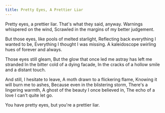 ```yaml
---
title: Pretty Eyes, A Prettier Liar
---
```


Pretty eyes, a prettier liar.
That's what they said, anyway.
Warnings whispered on the wind,
Scrawled in the margins of my better judgement.

But those eyes, like pools of melted starlight,
Reflecting back everything I wanted to be,
Everything I thought I was missing.
A kaleidoscope swirling hues of forever and always.

Those eyes still gleam,
But the glow that once led me astray has left me stranded
In the bitter cold of a dying facade,
In the cracks of a hollow smile and a distant touch.

And still, I hesitate to leave,
A moth drawn to a flickering flame,
Knowing it will burn me to ashes,
Because even in the blistering storm,
There's a lingering warmth,
A ghost of the beauty I once believed in,
The echo of a love I can't quite let go.

You have pretty eyes, but you're a prettier liar.
